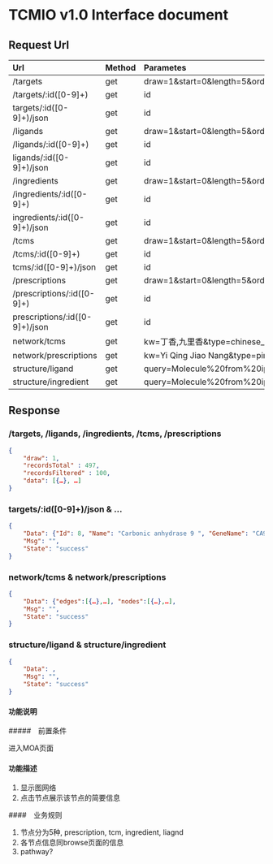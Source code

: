
# TCMIO v1.0 Interface document

## Request Url  

Url                                     |   Method  |   Parametes
:---                                    |   :---    |   :---
/targets                                |   get     |   draw=1&start=0&length=5&order[0][column]=0&order[0][dir]=asc
/targets/:id([0-9]+)                    |   get     |   id
targets/:id([0-9]+)/json                |   get     |   id
/ligands                                |   get     |   draw=1&start=0&length=5&order[0][column]=0&order[0][dir]=asc
/ligands/:id([0-9]+)                    |   get     |   id
ligands/:id([0-9]+)/json                |   get     |   id
/ingredients                            |   get     |   draw=1&start=0&length=5&order[0][column]=0&order[0][dir]=asc
/ingredients/:id([0-9]+)                |   get     |   id
ingredients/:id([0-9]+)/json            |   get     |   id
/tcms                                   |   get     |   draw=1&start=0&length=5&order[0][column]=0&order[0][dir]=asc
/tcms/:id([0-9]+)                       |   get     |   id
tcms/:id([0-9]+)/json                   |   get     |   id
/prescriptions                          |   get     |   draw=1&start=0&length=5&order[0][column]=0&order[0][dir]=asc
/prescriptions/:id([0-9]+)              |   get     |   id
prescriptions/:id([0-9]+)/json          |   get     |   id
network/tcms                            |   get     |   kw=丁香,九里香&type=chinese_name
network/prescriptions                   |   get     |   kw=Yi Qing Jiao Nang&type=pinyin_name
structure/ligand                        |   get     |   query=Molecule%20from%20ipmDraw&method=sim&threshold=0.9&type=ligand
structure/ingredient                    |   get     |   query=Molecule%20from%20ipmDraw&method=sim&threshold=0.9&type=ingredient



## Response

### /targets, /ligands, /ingredients, /tcms, /prescriptions

```json
{
    "draw": 1,
    "recordsTotal" : 497,
    "recordsFiltered" : 100,
    "data": [{…}, …]
}
```

### targets/:id([0-9]+)/json & …

```json
{
    "Data": {"Id": 8, "Name": "Carbonic anhydrase 9 ", "GeneName": "CA9",…},
    "Msg": "",
    "State": "success"
}
```

### network/tcms & network/prescriptions

```json
{
    "Data": {"edges":[{…},…], "nodes":[{…},…],
    "Msg": "",
    "State": "success"
}
```

### structure/ligand & structure/ingredient

```json
{
    "Data": ,
    "Msg": "",
    "State": "success"
}
```

#### 功能说明

#####　前置条件

进入MOA页面

#### 功能描述

1. 显示图网络
2. 点击节点展示该节点的简要信息

####　业务规则

1. 节点分为5种, prescription, tcm, ingredient, liagnd
2. 各节点信息同browse页面的信息
3. pathway?